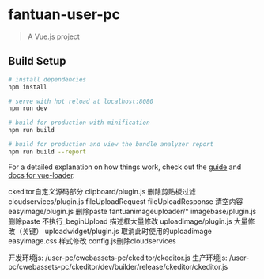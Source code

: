 # fantuan-user-pc

> A Vue.js project

## Build Setup

``` bash
# install dependencies
npm install

# serve with hot reload at localhost:8080
npm run dev

# build for production with minification
npm run build

# build for production and view the bundle analyzer report
npm run build --report
```

For a detailed explanation on how things work, check out the [guide](http://vuejs-templates.github.io/webpack/) and [docs for vue-loader](http://vuejs.github.io/vue-loader).




ckeditor自定义源码部分
clipboard/plugin.js 删除剪贴板过滤
cloudservices/plugin.js fileUploadRequest fileUploadResponse  清空内容
easyimage/plugin.js 删除paste
fantuanimageuploader/*
imagebase/plugin.js 删除paste 不执行_beginUpload 描述框大量修改
uploadimage/plugin.js 大量修改（关键）
uploadwidget/plugin.js 取消此时使用的uploadimage
easyimage.css 样式修改
config.js删除cloudservices



开发环境js:
/user-pc/cwebassets-pc/ckeditor/ckeditor.js
生产环境js:
/user-pc/cwebassets-pc/ckeditor/dev/builder/release/ckeditor/ckeditor.js